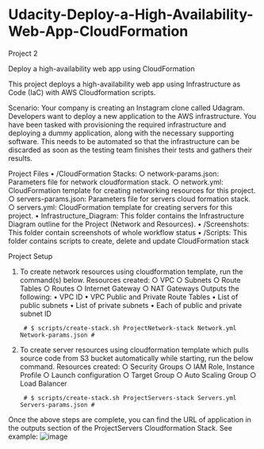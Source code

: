 # Udacity-Deploy-a-High-Availability-Web-App-CloudFormation
Project 2

Deploy a high-availability web app using CloudFormation

This project deploys a high-availability web app using Infrastructure as Code (IaC) with AWS Cloudformation scripts.

Scenario:
Your company is creating an Instagram clone called Udagram. 
Developers want to deploy a new application to the AWS infrastructure. 
You have been tasked with provisioning the required infrastructure and deploying a dummy application, along with the necessary supporting software. 
This needs to be automated so that the infrastructure can be discarded as soon as the testing team finishes their tests and gathers their results.


Project Files
	• /CloudFormation Stacks: 
		○ network-params.json: Parameters file for network cloudformation stack.
		○ network.yml: CloudFormation template for creating networking resources for this project.
		○ servers-params.json: Parameters file for servers cloud formation stack.
		○ servers.yml: CloudFormation template for creating servers for this project.
	• Infrastructure_Diagram: This folder contains the Infrastructure Diagram outline for the Project (Network and Resources).
	• /Screenshots: This folder contain screenshots of whole workflow status
	• /Scripts: This folder contains scripts to create, delete and update CloudFormation stack


Project Setup
1. To create network resources using cloudformation template, run the command(s) below. 
		Resources created:
			○ VPC
			○ Subnets
			○ Route Tables
			○ Routes
			○ Internet Gateway
			○ NAT Gateways
				Outputs the following:
					• VPC ID
					• VPC Public and Private Route Tables
					• List of public subnets
					• List of private subnets
					• Each of public and private subnet ID
			
		# $ scripts/create-stack.sh ProjectNetwork-stack Network.yml Network-params.json #

2. To create server resources using cloudformation template which pulls source code from S3 bucket automatically while starting, run the below command. 
		Resources created:
			○ Security Groups
			○ IAM Role, Instance Profile
			○ Launch configuration
			○ Target Group
			○ Auto Scaling Group
			○ Load Balancer

		# $ scripts/create-stack.sh ProjectServers-stack Servers.yml Servers-params.json #

Once the above steps are complete, you can find the URL of application in the outputs section of the ProjectServers Cloudformation Stack. 
See example: ![image](https://user-images.githubusercontent.com/99303630/163819293-0e7a330b-f19b-4189-8dd5-1a488166bd53.png)
